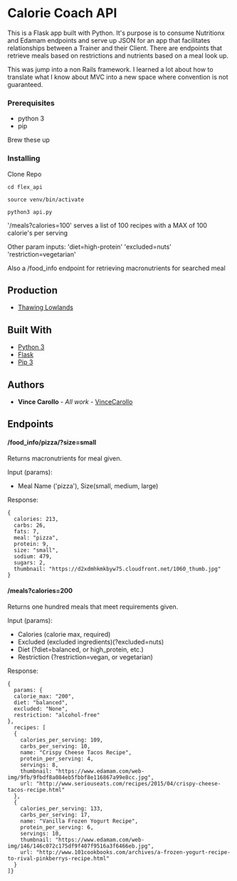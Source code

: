 # Calorie Coach API

This is a Flask app built with Python. It's purpose is to consume Nutritionx and Edamam endpoints and serve up JSON for an app that facilitates relationships between a Trainer and their Client. There are endpoints that retrieve meals based on restrictions and nutrients based on a meal look up.

This was jump into a non Rails framework. I learned a lot about how to translate what I know about MVC into a new space where convention is not guaranteed.

### Prerequisites

- python 3
- pip

Brew these up

### Installing

Clone Repo

```
cd flex_api

source venv/bin/activate

python3 api.py
```

'/meals?calories=100' serves a list of 100 recipes with a MAX of 100 calorie's per serving

Other param inputs:
'diet=high-protein'
'excluded=nuts'
'restriction=vegetarian'

Also a /food_info endpoint for retrieving macronutrients for searched meal

## Production

* [Thawing Lowlands](https://thawing-lowlands-89167.herokuapp.com)

## Built With

* [Python 3](https://www.python.org/download/releases/3.0/)
* [Flask](https://flask.palletsprojects.com/en/1.1.x/)
* [Pip 3](https://pip.pypa.io/en/stable/)

## Authors

* **Vince Carollo** - *All work* - [VinceCarollo](https://github.com/VinceCarollo)

## Endpoints

#### /food_info/pizza/?size=small

Returns macronutrients for meal given.

Input (params):
- Meal Name ('pizza'), Size(small, medium, large)

Response:
```
{
  calories: 213,
  carbs: 26,
  fats: 7,
  meal: "pizza",
  protein: 9,
  size: "small",
  sodium: 479,
  sugars: 2,
  thumbnail: "https://d2xdmhkmkbyw75.cloudfront.net/1060_thumb.jpg"
}
```

#### /meals?calories=200

Returns one hundred meals that meet requirements given.

Input (params):
- Calories (calorie max, required)
- Excluded (excluded ingredients)(?excluded=nuts)
- Diet (?diet=balanced, or high_protein, etc.)
- Restriction (?restriction=vegan, or vegetarian)

Response:
```
{
  params: {
  calorie_max: "200",
  diet: "balanced",
  excluded: "None",
  restriction: "alcohol-free"
},
  recipes: [
  {
    calories_per_serving: 109,
    carbs_per_serving: 10,
    name: "Crispy Cheese Tacos Recipe",
    protein_per_serving: 4,
    servings: 8,
    thumbnail: "https://www.edamam.com/web-img/9fb/9fbdf8a084eb5fbbf8e116867a99e8cc.jpg",
    url: "http://www.seriouseats.com/recipes/2015/04/crispy-cheese-tacos-recipe.html"
  },
  {
    calories_per_serving: 133,
    carbs_per_serving: 17,
    name: "Vanilla Frozen Yogurt Recipe",
    protein_per_serving: 6,
    servings: 10,
    thumbnail: "https://www.edamam.com/web-img/146/146c072c175df9f407f9516a3f6466eb.jpg",
    url: "http://www.101cookbooks.com/archives/a-frozen-yogurt-recipe-to-rival-pinkberrys-recipe.html"
  }
]}
```
